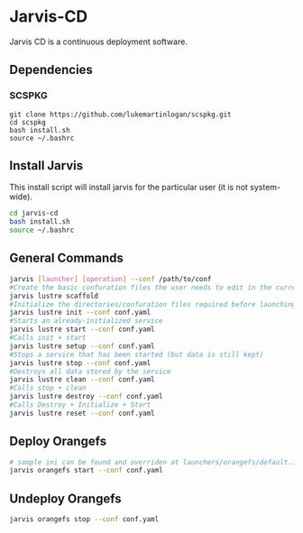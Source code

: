 # Jarvis-CD

Jarvis CD is a continuous deployment software.

## Dependencies

### SCSPKG

```
git clone https://github.com/lukemartinlogan/scspkg.git
cd scspkg
bash install.sh
source ~/.bashrc
```

## Install Jarvis

This install script will install jarvis for the particular user
(it is not system-wide).

```bash
cd jarvis-cd
bash install.sh
source ~/.bashrc
```

## General Commands

```bash
jarvis [launcher] [operation] --conf /path/to/conf
#Create the basic confuration files the user needs to edit in the current directory
jarvis lustre scaffold
#Initialize the directories/confuration files required before launching server processes
jarvis lustre init --conf conf.yaml
#Starts an already-initialized service
jarvis lustre start --conf conf.yaml
#Calls init + start
jarvis lustre setup --conf conf.yaml
#Stops a service that has been started (but data is still kept)
jarvis lustre stop --conf conf.yaml
#Destroys all data stored by the service
jarvis lustre clean --conf conf.yaml
#Calls stop + clean
jarvis lustre destroy --conf conf.yaml
#Calls Destroy + Initialize + Start
jarvis lustre reset --conf conf.yaml
```

## Deploy Orangefs

```bash
# sample ini can be found and overriden at launchers/orangefs/default.ini
jarvis orangefs start --conf conf.yaml
```

## Undeploy Orangefs
```bash
jarvis orangefs stop --conf conf.yaml
```
